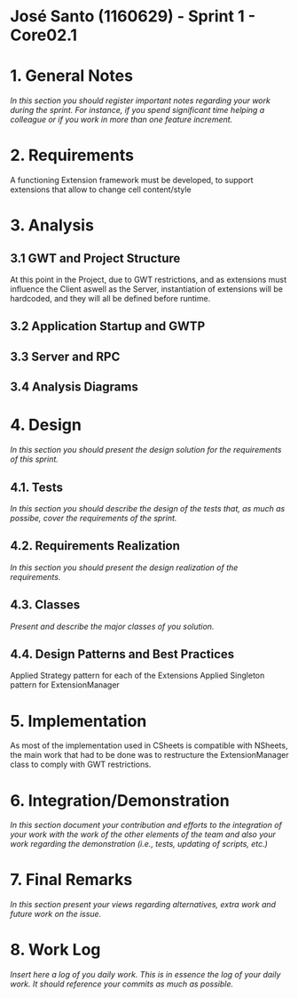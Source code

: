**José Santo** (1160629) - Sprint 1 - Core02.1
===============================

# 1. General Notes

*In this section you should register important notes regarding your work during the sprint. For instance, if you spend significant time helping a colleague or if you work in more than one feature increment.*

# 2. Requirements

A functioning Extension framework must be developed, to support extensions that allow to change cell content/style
	
# 3. Analysis




## 3.1 GWT and Project Structure

At this point in the Project, due to GWT restrictions, and as extensions must influence the Client aswell as the Server, instantiation of extensions will be hardcoded, and they will all be defined before runtime.

## 3.2 Application Startup and GWTP

## 3.3 Server and RPC

## 3.4 Analysis Diagrams

# 4. Design

*In this section you should present the design solution for the requirements of this sprint.*

## 4.1. Tests

*In this section you should describe the design of the tests that, as much as possibe, cover the requirements of the sprint.*

## 4.2. Requirements Realization

*In this section you should present the design realization of the requirements.*

## 4.3. Classes

*Present and describe the major classes of you solution.*

## 4.4. Design Patterns and Best Practices

Applied Strategy pattern for each of the Extensions
Applied Singleton pattern for ExtensionManager

# 5. Implementation

As most of the implementation used in CSheets is compatible with NSheets, the main work that had to be done was to restructure the ExtensionManager class to comply with GWT restrictions.

# 6. Integration/Demonstration

*In this section document your contribution and efforts to the integration of your work with the work of the other elements of the team and also your work regarding the demonstration (i.e., tests, updating of scripts, etc.)*

# 7. Final Remarks 

*In this section present your views regarding alternatives, extra work and future work on the issue.*

# 8. Work Log

*Insert here a log of you daily work. This is in essence the log of your daily work. It should reference your commits as much as possible.*